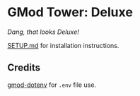 # GMod Tower: Deluxe
*Dang, that looks Deluxe!*

[SETUP.md](SETUP.md) for installation instructions.

## Credits

[gmod-dotenv](https://github.com/TomDotBat/gmod-dotenv) for `.env` file use.
